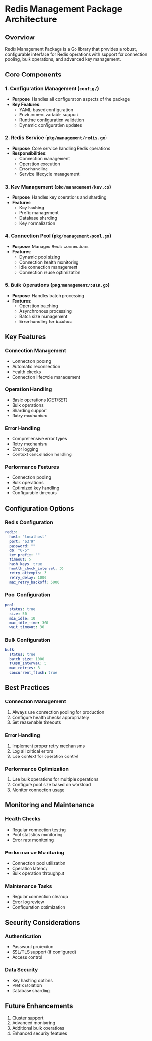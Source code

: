 # Redis Management Package Architecture

## Overview
Redis Management Package is a Go library that provides a robust, configurable interface for Redis operations with support for connection pooling, bulk operations, and advanced key management.

## Core Components

### 1. Configuration Management (`config/`)
- **Purpose**: Handles all configuration aspects of the package
- **Key Features**:
  - YAML-based configuration
  - Environment variable support
  - Runtime configuration validation
  - Dynamic configuration updates

### 2. Redis Service (`pkg/management/redis.go`)
- **Purpose**: Core service handling Redis operations
- **Responsibilities**:
  - Connection management
  - Operation execution
  - Error handling
  - Service lifecycle management

### 3. Key Management (`pkg/management/key.go`)
- **Purpose**: Handles key operations and sharding
- **Features**:
  - Key hashing
  - Prefix management
  - Database sharding
  - Key normalization

### 4. Connection Pool (`pkg/management/pool.go`)
- **Purpose**: Manages Redis connections
- **Features**:
  - Dynamic pool sizing
  - Connection health monitoring
  - Idle connection management
  - Connection reuse optimization

### 5. Bulk Operations (`pkg/management/bulk.go`)
- **Purpose**: Handles batch processing
- **Features**:
  - Operation batching
  - Asynchronous processing
  - Batch size management
  - Error handling for batches

## Key Features

### Connection Management
- Connection pooling
- Automatic reconnection
- Health checks
- Connection lifecycle management

### Operation Handling
- Basic operations (GET/SET)
- Bulk operations
- Sharding support
- Retry mechanism

### Error Handling
- Comprehensive error types
- Retry mechanism
- Error logging
- Context cancellation handling

### Performance Features
- Connection pooling
- Bulk operations
- Optimized key handling
- Configurable timeouts

## Configuration Options

### Redis Configuration
```yaml
redis:
  host: "localhost"
  port: "6379"
  password: ""
  db: "0-5"
  key_prefix: ""
  timeout: 5
  hash_keys: true
  health_check_interval: 30
  retry_attempts: 3
  retry_delay: 1000
  max_retry_backoff: 5000
```

### Pool Configuration
```yaml
pool:
  status: true
  size: 50
  min_idle: 10
  max_idle_time: 300
  wait_timeout: 30
```

### Bulk Configuration
```yaml
bulk:
  status: true
  batch_size: 1000
  flush_interval: 5
  max_retries: 3
  concurrent_flush: true
```

## Best Practices

### Connection Management
1. Always use connection pooling for production
2. Configure health checks appropriately
3. Set reasonable timeouts

### Error Handling
1. Implement proper retry mechanisms
2. Log all critical errors
3. Use context for operation control

### Performance Optimization
1. Use bulk operations for multiple operations
2. Configure pool size based on workload
3. Monitor connection usage

## Monitoring and Maintenance

### Health Checks
- Regular connection testing
- Pool statistics monitoring
- Error rate monitoring

### Performance Monitoring
- Connection pool utilization
- Operation latency
- Bulk operation throughput

### Maintenance Tasks
- Regular connection cleanup
- Error log review
- Configuration optimization

## Security Considerations

### Authentication
- Password protection
- SSL/TLS support (if configured)
- Access control

### Data Security
- Key hashing options
- Prefix isolation
- Database sharding

## Future Enhancements
1. Cluster support
2. Advanced monitoring
3. Additional bulk operations
4. Enhanced security features

